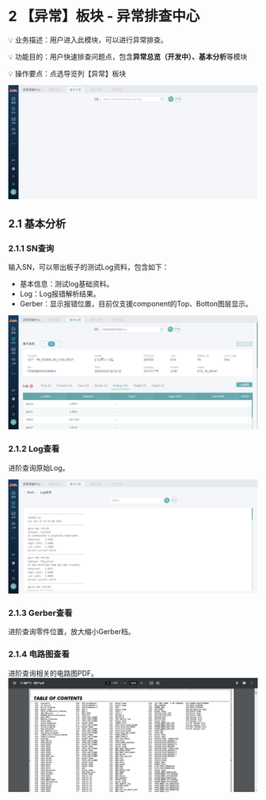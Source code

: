 # 2 【异常】板块 - 异常排查中心



💡 业务描述：用户进入此模块，可以进行异常排查。

💡 功能目的：用户快速排查问题点，包含**异常总览（开发中）、基本分析**等模块

💡 操作要点：点选导览列【异常】板块


![Untitled](issues/Untitled_0.png)

## 2.1 基本分析

### 2.1.1 SN查询

输入SN，可以带出板子的测试Log资料，包含如下：

- 基本信息：测试log基础资料。
- Log：Log报错解析结果。
- Gerber：显示报错位置，目前仅支援component的Top、Botton图层显示。

![Untitled](issues/Untitled_1.png)

### 2.1.2 Log查看

进阶查询原始Log。

![Untitled](issues/Untitled_2.png)

### 2.1.3 Gerber查看

进阶查询零件位置，放大缩小Gerber档。


### 2.1.4 电路图查看

进阶查询相关的电路图PDF。
![Untitled](issues/Untitled_4.png)
